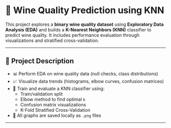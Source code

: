 # 🍷 Wine Quality Prediction using KNN

This project explores a **binary wine quality dataset** using **Exploratory Data Analysis (EDA)** and builds a **K-Nearest Neighbors (KNN)** classifier to predict wine quality. It includes performance evaluation through visualizations and stratified cross-validation.

---

## 📘 Project Description

- 📊 Perform EDA on wine quality data (null checks, class distributions)
- 📈 Visualize data trends (histograms, elbow curves, confusion matrices)
- 🧪 Train and evaluate a KNN classifier using:
  - Train/validation split
  - Elbow method to find optimal `k`
  - Confusion matrix visualizations
  - K-Fold Stratified Cross-Validation
- 📁 All graphs are saved locally as `.png` files

---

